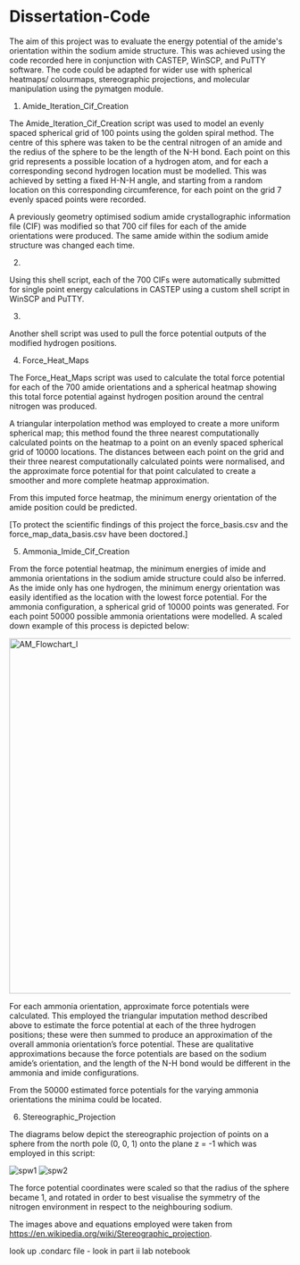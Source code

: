 # Dissertation-Code

The aim of this project was to evaluate the energy potential of the amide's orientation within the sodium amide structure.
This was achieved using the code recorded here in conjunction with CASTEP, WinSCP, and PuTTY software.
The code could be adapted for wider use with spherical heatmaps/ colourmaps, stereographic projections, and molecular manipulation using the pymatgen module.

1. Amide_Iteration_Cif_Creation
   
The Amide_Iteration_Cif_Creation script was used to model an evenly spaced spherical grid of 100 points using the golden spiral method. The centre of this sphere was taken to be the central nitrogen of an amide and the redius of the sphere to be the length of the N-H bond. Each point on this grid represents a possible location of a hydrogen atom, and for each a corresponding second hydrogen location must be modelled. This was achieved by setting a fixed H-N-H angle, and starting from a random location on this corresponding circumference, for each point on the grid 7 evenly spaced points were recorded. 

A previously geometry optimised sodium amide crystallographic information file (CIF) was modified so that 700 cif files for each of the amide orientations were produced. The same amide within the sodium amide structure was changed each time.

2. 

Using this shell script, each of the 700 CIFs were automatically submitted for single point energy calculations in CASTEP using a custom shell script in WinSCP and PuTTY. 

3.

Another shell script was used to pull the force potential outputs of the modified hydrogen positions. 

4. Force_Heat_Maps

The Force_Heat_Maps script was used to calculate the total force potential for each of the 700 amide orientations and a spherical
heatmap showing this total force potential against hydrogen position around the central nitrogen was produced.

A triangular interpolation method was employed to create a more uniform spherical map; this method found the three nearest computationally calculated points on the heatmap to a point on an evenly spaced spherical grid of 10000 locations. The distances between each point on the grid and their three nearest computationally calculated points were normalised, and the approximate force potential for that point calculated to create a smoother and more complete heatmap approximation. 

From this imputed force heatmap, the minimum energy orientation of the amide position could be predicted.

[To protect the scientific findings of this project the force_basis.csv and the force_map_data_basis.csv have been doctored.]

5. Ammonia_Imide_Cif_Creation

From the force potential heatmap, the minimum energies of imide and ammonia orientations in the sodium amide structure could also be inferred. As the imide only has one hydrogen, the minimum energy orientation was easily identified as the location with the lowest force potential.
For the ammonia configuration, a spherical grid of 10000 points was generated. For each point 50000 possible ammonia orientations were modelled. A scaled down example of this process is depicted below:

<img width="636" alt="AM_Flowchart_l" src="https://github.com/Tara-Biddle/Dissertation-Code/assets/116201128/0b39f398-ff4e-4586-85c2-d07878dc50fa">

For each ammonia orientation, approximate force potentials were calculated. This employed the triangular imputation method described above to estimate the force potential at each of the three hydrogen positions; these were then summed to produce an approximation of the overall ammonia orientation’s force potential. These are qualitative approximations because the force potentials are based on the sodium amide’s orientation, and the length of the N-H bond would be different in the ammonia and imide configurations.

From the 50000 estimated force potentials for the varying ammonia orientations the minima could be located.

6. Stereographic_Projection

The diagrams below depict the stereographic projection of points on a sphere from the north pole (0, 0, 1) onto the plane z = -1 which was employed in this script:

![spw1](https://github.com/Tara-Biddle/Dissertation-Code/assets/116201128/738918bb-6895-4cab-bee5-111de81734d8) ![spw2](https://github.com/Tara-Biddle/Dissertation-Code/assets/116201128/492b5496-e7a1-4697-a4c6-f644cc082108)

The force potential coordinates were scaled so that the radius of the sphere became 1, and rotated in order to best visualise the symmetry of the nitrogen environment in respect to the neighbouring sodium.

The images above and equations employed were taken from https://en.wikipedia.org/wiki/Stereographic_projection.



look up .condarc file - look in part ii lab notebook






